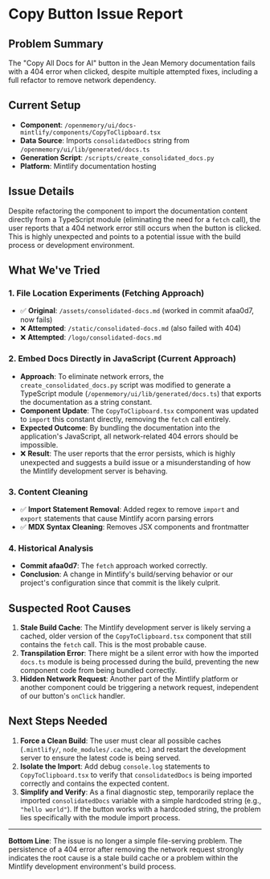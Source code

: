 # Copy Button Issue Report

## Problem Summary
The "Copy All Docs for AI" button in the Jean Memory documentation fails with a 404 error when clicked, despite multiple attempted fixes, including a full refactor to remove network dependency.

## Current Setup
- **Component**: `/openmemory/ui/docs-mintlify/components/CopyToClipboard.tsx`
- **Data Source**: Imports `consolidatedDocs` string from `/openmemory/ui/lib/generated/docs.ts`
- **Generation Script**: `/scripts/create_consolidated_docs.py`
- **Platform**: Mintlify documentation hosting

## Issue Details
Despite refactoring the component to import the documentation content directly from a TypeScript module (eliminating the need for a `fetch` call), the user reports that a 404 network error still occurs when the button is clicked. This is highly unexpected and points to a potential issue with the build process or development environment.

## What We've Tried

### 1. File Location Experiments (Fetching Approach)
- ✅ **Original**: `/assets/consolidated-docs.md` (worked in commit afaa0d7, now fails)
- ❌ **Attempted**: `/static/consolidated-docs.md` (also failed with 404)
- ❌ **Attempted**: `/logo/consolidated-docs.md`

### 2. Embed Docs Directly in JavaScript (Current Approach)
-   **Approach**: To eliminate network errors, the `create_consolidated_docs.py` script was modified to generate a TypeScript module (`/openmemory/ui/lib/generated/docs.ts`) that exports the documentation as a string constant.
-   **Component Update**: The `CopyToClipboard.tsx` component was updated to `import` this constant directly, removing the `fetch` call entirely.
-   **Expected Outcome**: By bundling the documentation into the application's JavaScript, all network-related 404 errors should be impossible.
-   ❌ **Result**: The user reports that the error persists, which is highly unexpected and suggests a build issue or a misunderstanding of how the Mintlify development server is behaving.

### 3. Content Cleaning
- ✅ **Import Statement Removal**: Added regex to remove `import` and `export` statements that cause Mintlify acorn parsing errors
- ✅ **MDX Syntax Cleaning**: Removes JSX components and frontmatter

### 4. Historical Analysis
- **Commit afaa0d7**: The `fetch` approach worked correctly.
- **Conclusion**: A change in Mintlify's build/serving behavior or our project's configuration since that commit is the likely culprit.

## Suspected Root Causes

1.  **Stale Build Cache**: The Mintlify development server is likely serving a cached, older version of the `CopyToClipboard.tsx` component that still contains the `fetch` call. This is the most probable cause.
2.  **Transpilation Error**: There might be a silent error with how the imported `docs.ts` module is being processed during the build, preventing the new component code from being bundled correctly.
3.  **Hidden Network Request**: Another part of the Mintlify platform or another component could be triggering a network request, independent of our button's `onClick` handler.

## Next Steps Needed

1.  **Force a Clean Build**: The user must clear all possible caches (`.mintlify/`, `node_modules/.cache`, etc.) and restart the development server to ensure the latest code is being served.
2.  **Isolate the Import**: Add debug `console.log` statements to `CopyToClipboard.tsx` to verify that `consolidatedDocs` is being imported correctly and contains the expected content.
3.  **Simplify and Verify**: As a final diagnostic step, temporarily replace the imported `consolidatedDocs` variable with a simple hardcoded string (e.g., `"hello world"`). If the button works with a hardcoded string, the problem lies specifically with the module import process.

---

**Bottom Line**: The issue is no longer a simple file-serving problem. The persistence of a 404 error after removing the network request strongly indicates the root cause is a stale build cache or a problem within the Mintlify development environment's build process.